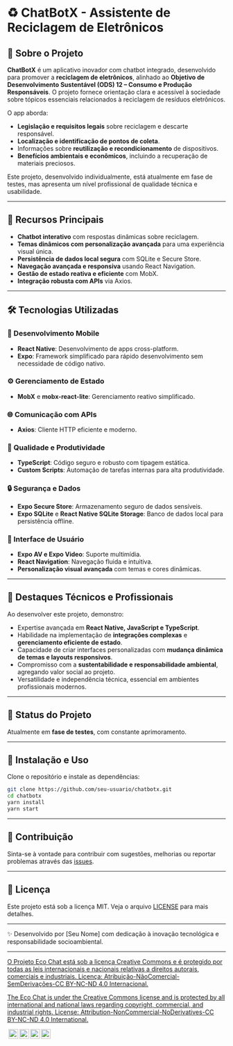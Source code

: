 # ♻️ ChatBotX - Assistente de Reciclagem de Eletrônicos

## 🚀 Sobre o Projeto

**ChatBotX** é um aplicativo inovador com chatbot integrado, desenvolvido para promover a **reciclagem de eletrônicos**, alinhado ao **Objetivo de Desenvolvimento Sustentável (ODS) 12 – Consumo e Produção Responsáveis**. O projeto fornece orientação clara e acessível à sociedade sobre tópicos essenciais relacionados à reciclagem de resíduos eletrônicos.

O app aborda:

* **Legislação e requisitos legais** sobre reciclagem e descarte responsável.
* **Localização e identificação de pontos de coleta**.
* Informações sobre **reutilização e recondicionamento** de dispositivos.
* **Benefícios ambientais e econômicos**, incluindo a recuperação de materiais preciosos.

Este projeto, desenvolvido individualmente, está atualmente em fase de testes, mas apresenta um nível profissional de qualidade técnica e usabilidade.

---

## 🎯 Recursos Principais

* **Chatbot interativo** com respostas dinâmicas sobre reciclagem.
* **Temas dinâmicos com personalização avançada** para uma experiência visual única.
* **Persistência de dados local segura** com SQLite e Secure Store.
* **Navegação avançada e responsiva** usando React Navigation.
* **Gestão de estado reativa e eficiente** com MobX.
* **Integração robusta com APIs** via Axios.

---

## 🛠️ Tecnologias Utilizadas

### 📱 Desenvolvimento Mobile

* **React Native**: Desenvolvimento de apps cross-platform.
* **Expo**: Framework simplificado para rápido desenvolvimento sem necessidade de código nativo.

### ⚙️ Gerenciamento de Estado

* **MobX** e **mobx-react-lite**: Gerenciamento reativo simplificado.

### 🌐 Comunicação com APIs

* **Axios**: Cliente HTTP eficiente e moderno.

### 🧠 Qualidade e Produtividade

* **TypeScript**: Código seguro e robusto com tipagem estática.
* **Custom Scripts**: Automação de tarefas internas para alta produtividade.

### 🔒 Segurança e Dados

* **Expo Secure Store**: Armazenamento seguro de dados sensíveis.
* **Expo SQLite** e **React Native SQLite Storage**: Banco de dados local para persistência offline.

### 🎨 Interface de Usuário

* **Expo AV e Expo Video**: Suporte multimídia.
* **React Navigation**: Navegação fluida e intuitiva.
* **Personalização visual avançada** com temas e cores dinâmicas.

---

## 📌 Destaques Técnicos e Profissionais

Ao desenvolver este projeto, demonstro:

* Expertise avançada em **React Native, JavaScript e TypeScript**.
* Habilidade na implementação de **integrações complexas** e **gerenciamento eficiente de estado**.
* Capacidade de criar interfaces personalizadas com **mudança dinâmica de temas e layouts responsivos**.
* Compromisso com a **sustentabilidade e responsabilidade ambiental**, agregando valor social ao projeto.
* Versatilidade e independência técnica, essencial em ambientes profissionais modernos.

---

## 🚧 Status do Projeto

Atualmente em **fase de testes**, com constante aprimoramento.

---

## 🔗 Instalação e Uso

Clone o repositório e instale as dependências:

```bash
git clone https://github.com/seu-usuario/chatbotx.git
cd chatbotx
yarn install
yarn start
```

---

## 📢 Contribuição

Sinta-se à vontade para contribuir com sugestões, melhorias ou reportar problemas através das [issues](https://github.com/seu-usuario/chatbotx/issues).

---

## 📄 Licença

Este projeto está sob a licença MIT. Veja o arquivo [LICENSE](LICENSE) para mais detalhes.

---

✨ Desenvolvido por \[Seu Nome] com dedicação à inovação tecnológica e responsabilidade socioambiental.


---
<p xmlns:cc="http://creativecommons.org/ns#" >  <a href="https://creativecommons.org/licenses/by-nc-nd/4.0/?ref=chooser-v1" target="_blank" rel="license noopener noreferrer" style="display:inline-block;"> O Projeto Eco Chat está sob a licença Creative Commons e é protegido por todas as leis internacionais e nacionais relativas a direitos autorais, comerciais e industriais. Licença: Atribuição-NãoComercial-SemDerivações-CC BY-NC-ND 4.0 Internacional. </a></p>

<p xmlns:cc="http://creativecommons.org/ns#" >  <a href="https://creativecommons.org/licenses/by-nc-nd/4.0/?ref=chooser-v1" target="_blank" rel="license noopener noreferrer" style="display:inline-block;"> The  Eco Chat is under the Creative Commons license and is protected by all international and national laws regarding copyright, commercial, and industrial rights. License: Attribution-NonCommercial-NoDerivatives-CC BY-NC-ND 4.0 International. </a></p>

<p xmlns:cc="http://creativecommons.org/ns#" > <a href="https://creativecommons.org/licenses/by-nc-nd/4.0/?ref=chooser-v1" target="_blank" rel="license noopener noreferrer" style="display:inline-block;">
<img style="height:22px!important;margin-left:3px;vertical-align:text-bottom;" src="https://mirrors.creativecommons.org/presskit/icons/cc.svg?ref=chooser-v1" alt=""><img style="height:22px!important;margin-left:3px;vertical-align:text-bottom;" src="https://mirrors.creativecommons.org/presskit/icons/by.svg?ref=chooser-v1" alt=""><img style="height:22px!important;margin-left:3px;vertical-align:text-bottom;" src="https://mirrors.creativecommons.org/presskit/icons/nc.svg?ref=chooser-v1" alt=""><img style="height:22px!important;margin-left:3px;vertical-align:text-bottom;" src="https://mirrors.creativecommons.org/presskit/icons/nd.svg?ref=chooser-v1" alt=""></a></p>


